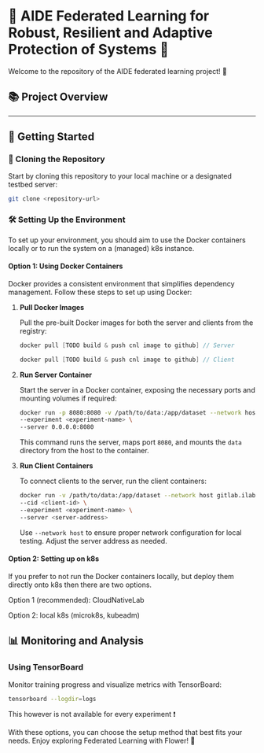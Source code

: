 # 🌸 AIDE Federated Learning for Robust, Resilient and Adaptive Protection of Systems  🌸

Welcome to the repository of the AIDE federated learning project! 🚀

## 📚 Project Overview

---

## 🚀 Getting Started

### 📂 Cloning the Repository

Start by cloning this repository to your local machine or a designated testbed server:

```bash
git clone <repository-url>
```

### 🛠️ Setting Up the Environment

To set up your environment, you should aim to use the Docker containers locally or to run the system on a (managed) k8s instance.

#### Option 1: Using Docker Containers

Docker provides a consistent environment that simplifies dependency management. Follow these steps to set up using Docker:

1. **Pull Docker Images**

   Pull the pre-built Docker images for both the server and clients from the registry:

   ```cpp
   docker pull [TODO build & push cnl image to github] // Server

   docker pull [TODO build & push cnl image to github] // Client
   ```

2. **Run Server Container**

   Start the server in a Docker container, exposing the necessary ports and mounting volumes if required:

   ```bash
   docker run -p 8080:8080 -v /path/to/data:/app/dataset --network host gitlab.ilabt.imec.be:4567/aide-fl/aide-infra/server \
   --experiment <experiment-name> \
   --server 0.0.0.0:8080
   ```

   This command runs the server, maps port `8080`, and mounts the `data` directory from the host to the container.

3. **Run Client Containers**

   To connect clients to the server, run the client containers:

   ```bash
   docker run -v /path/to/data:/app/dataset --network host gitlab.ilabt.imec.be:4567/aide-fl/aide-infra/client \
   --cid <client-id> \
   --experiment <experiment-name> \
   --server <server-address>
   ```

   Use `--network host` to ensure proper network configuration for local testing. Adjust the server address as needed.

#### Option 2: Setting up on k8s

If you prefer to not run the Docker containers locally, but deploy them directly onto k8s then there are two options.

Option 1 (recommended): CloudNativeLab

Option 2: local k8s (microk8s, kubeadm)

## 📊 Monitoring and Analysis

### Using TensorBoard

Monitor training progress and visualize metrics with TensorBoard:

```bash
tensorboard --logdir=logs
```

This however is not available for every experiment :exclamation:

With these options, you can choose the setup method that best fits your needs. Enjoy exploring Federated Learning with Flower! 🌸

